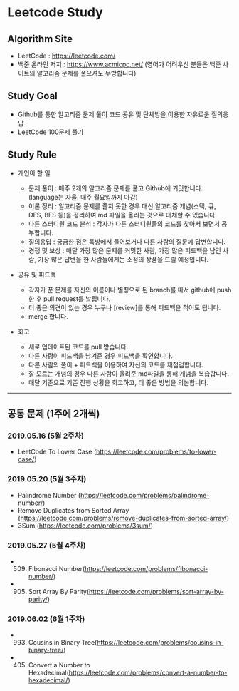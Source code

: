 # Leetcode Study

## Algorithm Site
- LeetCode : https://leetcode.com/
- 백준 온라인 저지 : https://www.acmicpc.net/ (영어가 어려우신 분들은 백준 사이트의 알고리즘 문제를 풀으셔도 무방합니다)


## Study Goal
- Github를 통한 알고리즘 문제 풀이 코드 공유 및 단체방을 이용한 자유로운 질의응답
- LeetCode 100문제 풀기

## Study Rule
- 개인이 할 일
  - 문제 풀이 : 매주 2개의 알고리즘 문제를 풀고 Github에 커밋합니다. (language는 자율. 매주 월요일까지 마감)
  - 이론 정리 : 알고리즘 문제를 풀지 못한 경우 대신 알고리즘 개념(스택, 큐, DFS, BFS 등)을 정리하여 md 파일을 올리는 것으로 대체할 수 있습니다.
  - 다른 스터디원 코드 분석 : 각자가 다른 스터디원들의 코드를 찾아서 보면서 공부합니다.
  - 질의응답 : 궁금한 점은 톡방에서 물어보거나 다른 사람의 질문에 답변합니다.
  - 경쟁 및 보상 : 매달 가장 많은 문제를 커밋한 사람, 가장 많은 피드백을 남긴 사람, 가장 많은 답변을 한 사람들에게는 소정의 상품을 드릴 예정입니다.
  
 - 공유 및 피드백
    - 각자가 푼 문제를 자신의 이름이나 별칭으로 된 branch를 따서 github에 push 한 후 pull request를 날립니다.
    - 더 좋은 의견이 있는 경우 누구나 [review]를 통해 피드백을 적어도 됩니다.
    - merge 합니다.
 
 - 회고
    - 새로 업데이트된 코드를 pull 받습니다.
    - 다른 사람이 피드백을 남겨준 경우 피드백을 확인합니다. 
    - 다른 사람의 풀이 + 피드백을 이용하여 자신의 코드를 재점검합니다.
    - 잘 모르는 개념의 경우 다른 사람이 올려준 md파일을 통해 개념을 복습합니다.
    - 매달 기준으로 기존 진행 상황을 회고하고, 더 좋은 방법을 의논합니다.


---------------------------------------------------------------------------------------------------

## 공통 문제 (1주에 2개씩) 

### 2019.05.16 (5월 2주차)

- LeetCode To Lower Case (https://leetcode.com/problems/to-lower-case/)

### 2019.05.20 (5월 3주차)

- Palindrome Number (https://leetcode.com/problems/palindrome-number/)
- Remove Duplicates from Sorted Array (https://leetcode.com/problems/remove-duplicates-from-sorted-array/)
- 3Sum (https://leetcode.com/problems/3sum/)

### 2019.05.27 (5월 4주차)

- 509. Fibonacci Number(https://leetcode.com/problems/fibonacci-number/)
- 905. Sort Array By Parity(https://leetcode.com/problems/sort-array-by-parity/)

### 2019.06.02 (6월 1주차)

- 993. Cousins in Binary Tree(https://leetcode.com/problems/cousins-in-binary-tree/)
- 405. Convert a Number to Hexadecimal(https://leetcode.com/problems/convert-a-number-to-hexadecimal/)


